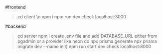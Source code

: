 #frontend
> cd client \n
> npm i
> npm run dev
> check localhost:3000



#backend
> cd server
> npm i
> create .env file and add DATABASE_URL either from pgadmin or a provider like neon
> do npx prisma generate npx prisma migrate dev --name init)
> npm run start:dev
> check localhost:8000
